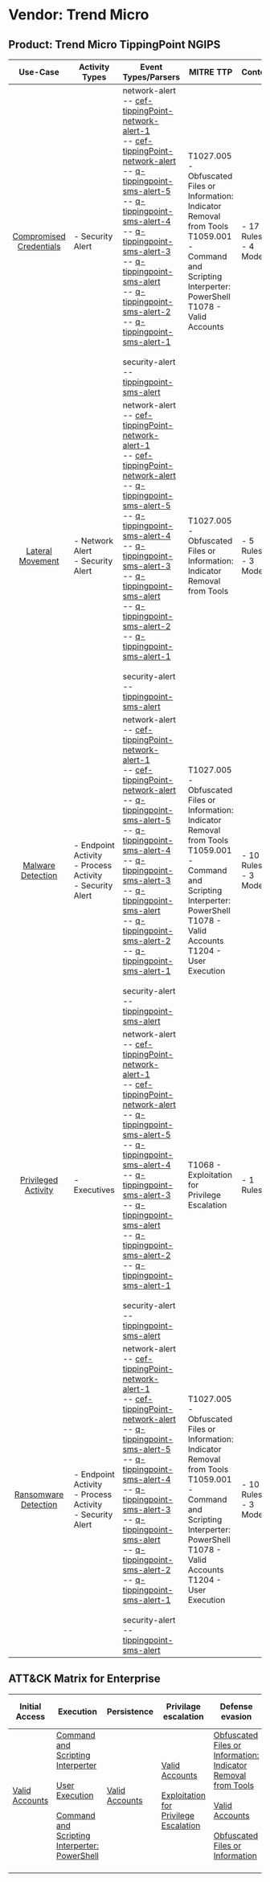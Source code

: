 Vendor: Trend Micro
===================
Product: Trend Micro TippingPoint NGIPS
---------------------------------------
|                                 Use-Case                                  | Activity Types                                                | Event Types/Parsers                                                                                                                                                                                                                                                                                                                                                                                                                                                                                                                                                                                                                                                                                                                                                                                                                                                                                           | MITRE TTP                                                                                                                                                                                      | Content                    |
|:-------------------------------------------------------------------------:| ------------------------------------------------------------- | ------------------------------------------------------------------------------------------------------------------------------------------------------------------------------------------------------------------------------------------------------------------------------------------------------------------------------------------------------------------------------------------------------------------------------------------------------------------------------------------------------------------------------------------------------------------------------------------------------------------------------------------------------------------------------------------------------------------------------------------------------------------------------------------------------------------------------------------------------------------------------------------------------------- | ---------------------------------------------------------------------------------------------------------------------------------------------------------------------------------------------- | -------------------------- |
| [Compromised Credentials](../UseCases/usecase_compromised_credentials.md) | - Security Alert                                              |  network-alert<br> -- [cef-tippingPoint-network-alert-1](../Parsers/parserContent_cef-tippingpoint-network-alert-1.md)<br> -- [cef-tippingPoint-network-alert](../Parsers/parserContent_cef-tippingpoint-network-alert.md)<br> -- [q-tippingpoint-sms-alert-5](../Parsers/parserContent_q-tippingpoint-sms-alert-5.md)<br> -- [q-tippingpoint-sms-alert-4](../Parsers/parserContent_q-tippingpoint-sms-alert-4.md)<br> -- [q-tippingpoint-sms-alert-3](../Parsers/parserContent_q-tippingpoint-sms-alert-3.md)<br> -- [q-tippingpoint-sms-alert](../Parsers/parserContent_q-tippingpoint-sms-alert.md)<br> -- [q-tippingpoint-sms-alert-2](../Parsers/parserContent_q-tippingpoint-sms-alert-2.md)<br> -- [q-tippingpoint-sms-alert-1](../Parsers/parserContent_q-tippingpoint-sms-alert-1.md)<br><br> security-alert<br> -- [tippingpoint-sms-alert](../Parsers/parserContent_tippingpoint-sms-alert.md)<br> | T1027.005 - Obfuscated Files or Information: Indicator Removal from Tools<br>T1059.001 - Command and Scripting Interperter: PowerShell<br>T1078 - Valid Accounts<br>                           |  - 17 Rules<br> - 4 Models |
|        [Lateral Movement](../UseCases/usecase_lateral_movement.md)        | - Network Alert<br>- Security Alert                           |  network-alert<br> -- [cef-tippingPoint-network-alert-1](../Parsers/parserContent_cef-tippingpoint-network-alert-1.md)<br> -- [cef-tippingPoint-network-alert](../Parsers/parserContent_cef-tippingpoint-network-alert.md)<br> -- [q-tippingpoint-sms-alert-5](../Parsers/parserContent_q-tippingpoint-sms-alert-5.md)<br> -- [q-tippingpoint-sms-alert-4](../Parsers/parserContent_q-tippingpoint-sms-alert-4.md)<br> -- [q-tippingpoint-sms-alert-3](../Parsers/parserContent_q-tippingpoint-sms-alert-3.md)<br> -- [q-tippingpoint-sms-alert](../Parsers/parserContent_q-tippingpoint-sms-alert.md)<br> -- [q-tippingpoint-sms-alert-2](../Parsers/parserContent_q-tippingpoint-sms-alert-2.md)<br> -- [q-tippingpoint-sms-alert-1](../Parsers/parserContent_q-tippingpoint-sms-alert-1.md)<br><br> security-alert<br> -- [tippingpoint-sms-alert](../Parsers/parserContent_tippingpoint-sms-alert.md)<br> | T1027.005 - Obfuscated Files or Information: Indicator Removal from Tools<br>                                                                                                                  |  - 5 Rules<br> - 3 Models  |
|       [Malware Detection](../UseCases/usecase_malware_detection.md)       | - Endpoint Activity<br>- Process Activity<br>- Security Alert |  network-alert<br> -- [cef-tippingPoint-network-alert-1](../Parsers/parserContent_cef-tippingpoint-network-alert-1.md)<br> -- [cef-tippingPoint-network-alert](../Parsers/parserContent_cef-tippingpoint-network-alert.md)<br> -- [q-tippingpoint-sms-alert-5](../Parsers/parserContent_q-tippingpoint-sms-alert-5.md)<br> -- [q-tippingpoint-sms-alert-4](../Parsers/parserContent_q-tippingpoint-sms-alert-4.md)<br> -- [q-tippingpoint-sms-alert-3](../Parsers/parserContent_q-tippingpoint-sms-alert-3.md)<br> -- [q-tippingpoint-sms-alert](../Parsers/parserContent_q-tippingpoint-sms-alert.md)<br> -- [q-tippingpoint-sms-alert-2](../Parsers/parserContent_q-tippingpoint-sms-alert-2.md)<br> -- [q-tippingpoint-sms-alert-1](../Parsers/parserContent_q-tippingpoint-sms-alert-1.md)<br><br> security-alert<br> -- [tippingpoint-sms-alert](../Parsers/parserContent_tippingpoint-sms-alert.md)<br> | T1027.005 - Obfuscated Files or Information: Indicator Removal from Tools<br>T1059.001 - Command and Scripting Interperter: PowerShell<br>T1078 - Valid Accounts<br>T1204 - User Execution<br> |  - 10 Rules<br> - 3 Models |
|     [Privileged Activity](../UseCases/usecase_privileged_activity.md)     | - Executives                                                  |  network-alert<br> -- [cef-tippingPoint-network-alert-1](../Parsers/parserContent_cef-tippingpoint-network-alert-1.md)<br> -- [cef-tippingPoint-network-alert](../Parsers/parserContent_cef-tippingpoint-network-alert.md)<br> -- [q-tippingpoint-sms-alert-5](../Parsers/parserContent_q-tippingpoint-sms-alert-5.md)<br> -- [q-tippingpoint-sms-alert-4](../Parsers/parserContent_q-tippingpoint-sms-alert-4.md)<br> -- [q-tippingpoint-sms-alert-3](../Parsers/parserContent_q-tippingpoint-sms-alert-3.md)<br> -- [q-tippingpoint-sms-alert](../Parsers/parserContent_q-tippingpoint-sms-alert.md)<br> -- [q-tippingpoint-sms-alert-2](../Parsers/parserContent_q-tippingpoint-sms-alert-2.md)<br> -- [q-tippingpoint-sms-alert-1](../Parsers/parserContent_q-tippingpoint-sms-alert-1.md)<br><br> security-alert<br> -- [tippingpoint-sms-alert](../Parsers/parserContent_tippingpoint-sms-alert.md)<br> | T1068 - Exploitation for Privilege Escalation<br>                                                                                                                                              |  - 1 Rules<br>             |
|    [Ransomware Detection](../UseCases/usecase_ransomware_detection.md)    | - Endpoint Activity<br>- Process Activity<br>- Security Alert |  network-alert<br> -- [cef-tippingPoint-network-alert-1](../Parsers/parserContent_cef-tippingpoint-network-alert-1.md)<br> -- [cef-tippingPoint-network-alert](../Parsers/parserContent_cef-tippingpoint-network-alert.md)<br> -- [q-tippingpoint-sms-alert-5](../Parsers/parserContent_q-tippingpoint-sms-alert-5.md)<br> -- [q-tippingpoint-sms-alert-4](../Parsers/parserContent_q-tippingpoint-sms-alert-4.md)<br> -- [q-tippingpoint-sms-alert-3](../Parsers/parserContent_q-tippingpoint-sms-alert-3.md)<br> -- [q-tippingpoint-sms-alert](../Parsers/parserContent_q-tippingpoint-sms-alert.md)<br> -- [q-tippingpoint-sms-alert-2](../Parsers/parserContent_q-tippingpoint-sms-alert-2.md)<br> -- [q-tippingpoint-sms-alert-1](../Parsers/parserContent_q-tippingpoint-sms-alert-1.md)<br><br> security-alert<br> -- [tippingpoint-sms-alert](../Parsers/parserContent_tippingpoint-sms-alert.md)<br> | T1027.005 - Obfuscated Files or Information: Indicator Removal from Tools<br>T1059.001 - Command and Scripting Interperter: PowerShell<br>T1078 - Valid Accounts<br>T1204 - User Execution<br> |  - 10 Rules<br> - 3 Models |

ATT&CK Matrix for Enterprise
----------------------------
| Initial Access                                                      | Execution                                                                                                                                                                                                                                                       | Persistence                                                         | Privilage escalation                                                                                                                                          | Defense evasion                                                                                                                                                                                                                                                               | Credential Access | Discovery | Lateral Movement | Collection | Command and Control | Exfiltration | Impact |
| ------------------------------------------------------------------- | --------------------------------------------------------------------------------------------------------------------------------------------------------------------------------------------------------------------------------------------------------------- | ------------------------------------------------------------------- | ------------------------------------------------------------------------------------------------------------------------------------------------------------- | ----------------------------------------------------------------------------------------------------------------------------------------------------------------------------------------------------------------------------------------------------------------------------- | ----------------- | --------- | ---------------- | ---------- | ------------------- | ------------ | ------ |
| [Valid Accounts](https://attack.mitre.org/techniques/T1078)<br><br> | [Command and Scripting Interperter](https://attack.mitre.org/techniques/T1059)<br><br>[User Execution](https://attack.mitre.org/techniques/T1204)<br><br>[Command and Scripting Interperter: PowerShell](https://attack.mitre.org/techniques/T1059/001)<br><br> | [Valid Accounts](https://attack.mitre.org/techniques/T1078)<br><br> | [Valid Accounts](https://attack.mitre.org/techniques/T1078)<br><br>[Exploitation for Privilege Escalation](https://attack.mitre.org/techniques/T1068)<br><br> | [Obfuscated Files or Information: Indicator Removal from Tools](https://attack.mitre.org/techniques/T1027/005)<br><br>[Valid Accounts](https://attack.mitre.org/techniques/T1078)<br><br>[Obfuscated Files or Information](https://attack.mitre.org/techniques/T1027)<br><br> |                   |           |                  |            |                     |              |        |